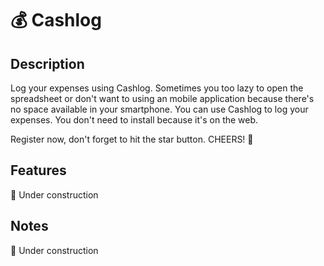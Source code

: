 # 💰 Cashlog

## Description

Log your expenses using Cashlog. Sometimes you too lazy to open the spreadsheet or don't want to using an mobile application because there's no space available in your smartphone. You can use Cashlog to log your expenses. You don't need to install because it's on the web.

Register now, don't forget to hit the star button. CHEERS! 🍻

## Features

🚧 Under construction

## Notes

🚧 Under construction
